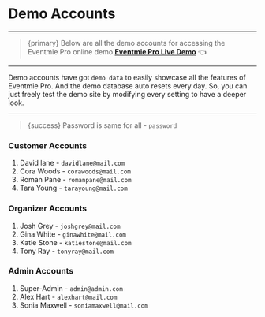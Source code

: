 # Demo Accounts

---

>{primary} Below are all the demo accounts for accessing the Eventmie Pro online demo **[Eventmie Pro Live Demo](https://eventmie-pro-demo.classiebit.com/)** 👈

---

Demo accounts have got `demo data` to easily showcase all the features of Eventmie Pro. And the demo database auto resets every day. So, you can just freely test the demo site by modifying every setting to have a deeper look.

---

>{success} Password is same for all - `password`

### Customer Accounts

1. David lane         - `davidlane@mail.com`
2. Cora Woods         - `corawoods@mail.com`
3. Roman Pane         - `romanpane@mail.com`
4. Tara Young         - `tarayoung@mail.com`

### Organizer Accounts

1. Josh Grey          - `joshgrey@mail.com`
2. Gina White         - `ginawhite@mail.com`
3. Katie Stone        - `katiestone@mail.com`
4. Tony Ray           - `tonyray@mail.com`


### Admin Accounts

1. Super-Admin        - `admin@admin.com`
2. Alex Hart          - `alexhart@mail.com`
3. Sonia Maxwell      - `soniamaxwell@mail.com`